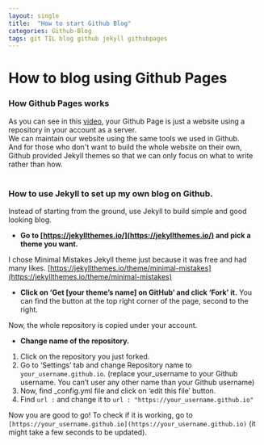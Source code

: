 ```yaml
---
layout: single
title:  "How to start Github Blog"
categories: Github-Blog
tags: git TIL blog github jekyll githubpages
---
```


# How to blog using Github Pages

### How Github Pages works

As you can see in this [video](https://youtu.be/2MsN8gpT6jY), your Github Page is just a website using a repository in your account as a server.  
We can maintain our website using the same tools we used in Github.  
And for those who don't want to build the whole website on their own, Github provided Jekyll themes so that we can only focus on what to write rather than how.
<br>
<br>
### How to use Jekyll to set up my own blog on Github.
Instead of starting from the ground, use Jekyll to build simple and good looking blog. 

- **Go to [https://jekyllthemes.io/](https://jekyllthemes.io/) and pick a theme you want.**

I chose Minimal Mistakes Jekyll theme just because it was free and had many likes.  [https://jekyllthemes.io/theme/minimal-mistakes](https://jekyllthemes.io/theme/minimal-mistakes)

- **Click on ‘Get [your theme’s name] on GitHub’ and click ‘Fork’ it.**
You can find the button at the top right corner of the page, second to the right.

Now, the whole repository is copied under your account.

- **Change name of the repository.**
1. Click on the repository you just forked.
2. Go to ‘Settings’ tab and change Repository name to `your_username.github.io`. (replace your_username to your Github username. You can’t user any other name than your Github username)
3. Now, find _config.yml file and click on ‘edit this file’ button.
4. Find `url :`  and change it to `url : "https://your_username.github.io"` 

Now you are good to go! To check if it is working, go to `[https://your_username.github.io](https://your_username.github.io)` (it might take a few seconds to be updated).
